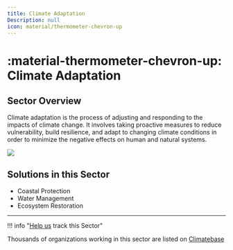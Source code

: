 ```yaml
---
title: Climate Adaptation
Description: null
icon: material/thermometer-chevron-up
---
```

# :material-thermometer-chevron-up: Climate Adaptation

## Sector Overview

Climate adaptation is the process of adjusting and responding to the impacts of climate change. It involves taking proactive measures to reduce vulnerability, build resilience, and adapt to changing climate conditions in order to minimize the negative effects on human and natural systems.

![](/img/adaptation.jpg)

## Solutions in this Sector

* Coastal Protection
* Water Management
* Ecosystem Restoration

- - -

!!! info "[Help us](../../contribute) track this Sector"

Thousands of organizations working in this sector are listed on [Climatebase](https://climatebase.org/organizations)